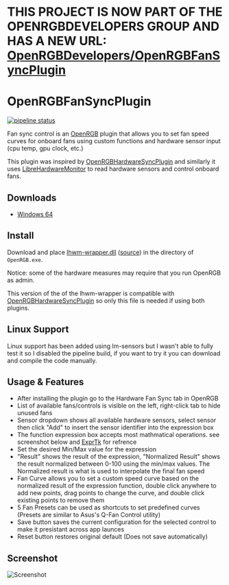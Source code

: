 # THIS PROJECT IS NOW PART OF THE OPENRGBDEVELOPERS GROUP AND HAS A NEW URL: [OpenRGBDevelopers/OpenRGBFanSyncPlugin](https://gitlab.com/OpenRGBDevelopers/OpenRGBFanSyncPlugin)


# OpenRGBFanSyncPlugin

[![pipeline status](https://gitlab.com/ShadyNawara/openrgbfansyncplugin/badges/master/pipeline.svg)](https://gitlab.com/ShadyNawara/openrgbfansyncplugin/-/commits/master)

Fan sync control is an [OpenRGB](https://gitlab.com/CalcProgrammer1/OpenRGB) plugin that allows you to set fan speed curves for onboard fans using custom functions and hardware sensor input (cpu temp, gpu clock, etc.)

This plugin was inspired by [OpenRGBHardwareSyncPlugin](https://gitlab.com/OpenRGBDevelopers/OpenRGBHardwareSyncPlugin) and similarly it uses [LibreHardwareMonitor](https://github.com/LibreHardwareMonitor/LibreHardwareMonitor) to read hardware sensors and control onboard fans.

## Downloads

* [Windows 64](https://gitlab.com/ShadyNawara/openrgbfansyncplugin/-/jobs/artifacts/master/download?job=Windows%2064)

## Install

Download and place [lhwm-wrapper.dll](https://gitlab.com/OpenRGBDevelopers/lhwm-wrapper/-/jobs/artifacts/master/download?job=main_build)  ([source](https://gitlab.com/OpenRGBDevelopers/lhwm-wrapper)) in the directory of `OpenRGB.exe`.

Notice: some of the hardware measures may require that you run OpenRGB as admin.

This version of the of the lhwm-wrapper is compatible with [OpenRGBHardwareSyncPlugin](https://gitlab.com/OpenRGBDevelopers/OpenRGBHardwareSyncPlugin) so only this file is needed if using both plugins.

## Linux Support
Linux support has been added using lm-sensors but I wasn't able to fully test it so I disabled the pipeline build, if you want to try it you can download and compile the code manually.

## Usage & Features
* After installing the plugin go to the Hardware Fan Sync tab in OpenRGB
* List of available fans/controls is visible on the left, right-click tab to hide unused fans
* Sensor dropdown shows all available hardware sensors, select sensor then click "Add" to insert the sensor identifier into the expression box
* The function expression box accepts most mathmatical operations. see screenshot below and [ExprTk](http://www.partow.net/programming/exprtk/index.html#simpleexample01) for refrence
* Set the desired Min/Max value for the expression
* "Result" shows the result of the expression, "Normalized Result" shows the result normalized between 0-100 using the min/max values. The Normalized result is what is used to interpolate the final fan speed
* Fan Curve allows you to set a custom speed curve based on the normalized result of the expression function, double click anywhere to add new points, drag points to change the curve, and double click existing points to remove them
* 5 Fan Presets can be used as shortcuts to set predefined curves (Presets are similar to Asus's Q-Fan Control utility)
* Save button saves the current configuration for the selected control to make it presistant across app launces
* Reset button restores original default (Does not save automatically)

## Screenshot
![Screenshot](https://gitlab.com/ShadyNawara/openrgbfansyncplugin/-/raw/master/Screenshot.png)
